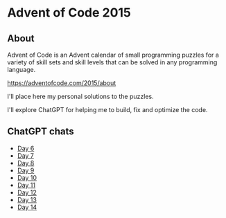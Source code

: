 # Advent of Code 2015

## About

Advent of Code is an Advent calendar of small programming puzzles for a variety of skill sets and skill levels that can be solved in any programming language.

<https://adventofcode.com/2015/about>

I'll place here my personal solutions to the puzzles.

I'll explore ChatGPT for helping me to build, fix and optimize the code.

## ChatGPT chats

* [Day 6](https://chat.openai.com/share/1f5cab2d-deae-471e-b77a-738dea16434c)
* [Day 7](https://chat.openai.com/share/20dfd91c-7b91-4e7b-9d35-f8eed6e89a3c)
* [Day 8](https://chat.openai.com/share/ea6dd088-3a16-4019-8259-b1790fcf5549)
* [Day 9](https://chat.openai.com/share/dd64e5bc-f469-4a80-8559-d5537a6b8f46)
* [Day 10](https://chat.openai.com/share/7e3253a5-3524-44b1-9c6f-56fe706daeb3)
* [Day 11](https://chat.openai.com/share/e0271582-61af-46ff-a380-c56c0f6d3ce9)
* [Day 12](https://chat.openai.com/share/78b7662a-71ca-4435-88ca-06cf9d310bb1)
* [Day 13](https://chat.openai.com/share/4ea71db2-21d8-4008-9b94-bce022870aa4)
* [Day 14](https://chat.openai.com/share/3b71ca39-9f57-4b3c-ac18-612575bd000e)
